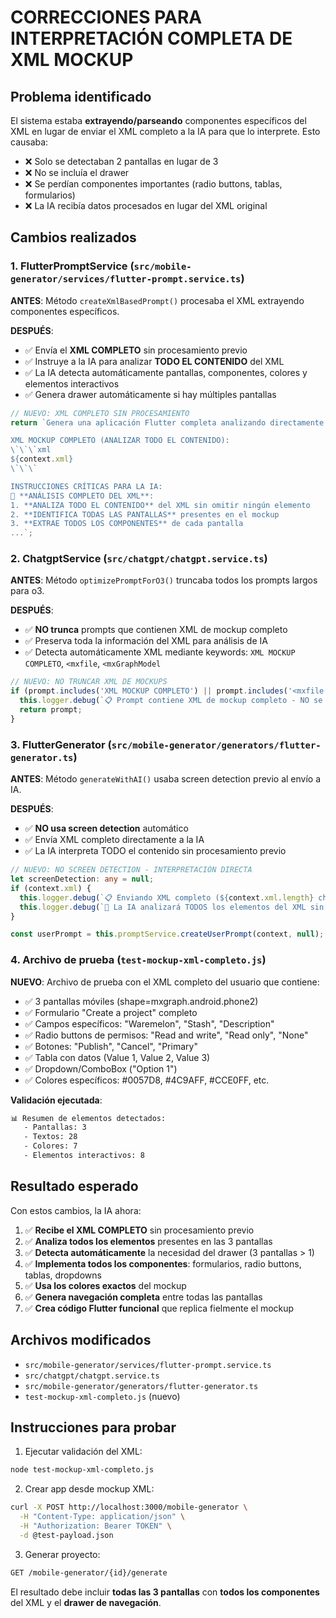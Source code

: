 # CORRECCIONES PARA INTERPRETACIÓN COMPLETA DE XML MOCKUP

## Problema identificado
El sistema estaba **extrayendo/parseando** componentes específicos del XML en lugar de enviar el XML completo a la IA para que lo interprete. Esto causaba:

- ❌ Solo se detectaban 2 pantallas en lugar de 3
- ❌ No se incluía el drawer 
- ❌ Se perdían componentes importantes (radio buttons, tablas, formularios)
- ❌ La IA recibía datos procesados en lugar del XML original

## Cambios realizados

### 1. FlutterPromptService (`src/mobile-generator/services/flutter-prompt.service.ts`)

**ANTES**: Método `createXmlBasedPrompt()` procesaba el XML extrayendo componentes específicos.

**DESPUÉS**: 
- ✅ Envía el **XML COMPLETO** sin procesamiento previo
- ✅ Instruye a la IA para analizar **TODO EL CONTENIDO** del XML
- ✅ La IA detecta automáticamente pantallas, componentes, colores y elementos interactivos
- ✅ Genera drawer automáticamente si hay múltiples pantallas

```typescript
// NUEVO: XML COMPLETO SIN PROCESAMIENTO
return `Genera una aplicación Flutter completa analizando directamente este mockup XML Draw.io:

XML MOCKUP COMPLETO (ANALIZAR TODO EL CONTENIDO):
\`\`\`xml
${context.xml}
\`\`\`

INSTRUCCIONES CRÍTICAS PARA LA IA:
🤖 **ANÁLISIS COMPLETO DEL XML**:
1. **ANALIZA TODO EL CONTENIDO** del XML sin omitir ningún elemento
2. **IDENTIFICA TODAS LAS PANTALLAS** presentes en el mockup
3. **EXTRAE TODOS LOS COMPONENTES** de cada pantalla
...`;
```

### 2. ChatgptService (`src/chatgpt/chatgpt.service.ts`)

**ANTES**: Método `optimizePromptForO3()` truncaba todos los prompts largos para o3.

**DESPUÉS**:
- ✅ **NO trunca** prompts que contienen XML de mockup completo
- ✅ Preserva toda la información del XML para análisis de IA
- ✅ Detecta automáticamente XML mediante keywords: `XML MOCKUP COMPLETO`, `<mxfile`, `<mxGraphModel`

```typescript
// NUEVO: NO TRUNCAR XML DE MOCKUPS
if (prompt.includes('XML MOCKUP COMPLETO') || prompt.includes('<mxfile') || prompt.includes('<mxGraphModel')) {
  this.logger.debug(`📋 Prompt contiene XML de mockup completo - NO se truncará (${prompt.length} chars)`);
  return prompt;
}
```

### 3. FlutterGenerator (`src/mobile-generator/generators/flutter-generator.ts`)

**ANTES**: Método `generateWithAI()` usaba screen detection previo al envío a IA.

**DESPUÉS**:
- ✅ **NO usa screen detection** automático
- ✅ Envía XML completo directamente a la IA
- ✅ La IA interpreta TODO el contenido sin procesamiento previo

```typescript
// NUEVO: NO SCREEN DETECTION - INTERPRETACIÓN DIRECTA
let screenDetection: any = null;
if (context.xml) {
  this.logger.debug(`📋 Enviando XML completo (${context.xml.length} chars) para interpretación directa de IA`);
  this.logger.debug(`🤖 La IA analizará TODOS los elementos del XML sin procesamiento previo`);
}

const userPrompt = this.promptService.createUserPrompt(context, null); // null = no screen detection
```

### 4. Archivo de prueba (`test-mockup-xml-completo.js`)

**NUEVO**: Archivo de prueba con el XML completo del usuario que contiene:
- ✅ 3 pantallas móviles (shape=mxgraph.android.phone2)
- ✅ Formulario "Create a project" completo
- ✅ Campos específicos: "Waremelon", "Stash", "Description"
- ✅ Radio buttons de permisos: "Read and write", "Read only", "None"
- ✅ Botones: "Publish", "Cancel", "Primary"
- ✅ Tabla con datos (Value 1, Value 2, Value 3)
- ✅ Dropdown/ComboBox ("Option 1")
- ✅ Colores específicos: #0057D8, #4C9AFF, #CCE0FF, etc.

**Validación ejecutada**:
```bash
📊 Resumen de elementos detectados:
   - Pantallas: 3
   - Textos: 28
   - Colores: 7
   - Elementos interactivos: 8
```

## Resultado esperado

Con estos cambios, la IA ahora:

1. ✅ **Recibe el XML COMPLETO** sin procesamiento previo
2. ✅ **Analiza todos los elementos** presentes en las 3 pantallas
3. ✅ **Detecta automáticamente** la necesidad del drawer (3 pantallas > 1)
4. ✅ **Implementa todos los componentes**: formularios, radio buttons, tablas, dropdowns
5. ✅ **Usa los colores exactos** del mockup
6. ✅ **Genera navegación completa** entre todas las pantallas
7. ✅ **Crea código Flutter funcional** que replica fielmente el mockup

## Archivos modificados

- `src/mobile-generator/services/flutter-prompt.service.ts`
- `src/chatgpt/chatgpt.service.ts` 
- `src/mobile-generator/generators/flutter-generator.ts`
- `test-mockup-xml-completo.js` (nuevo)

## Instrucciones para probar

1. Ejecutar validación del XML:
```bash
node test-mockup-xml-completo.js
```

2. Crear app desde mockup XML:
```bash
curl -X POST http://localhost:3000/mobile-generator \
  -H "Content-Type: application/json" \
  -H "Authorization: Bearer TOKEN" \
  -d @test-payload.json
```

3. Generar proyecto:
```bash
GET /mobile-generator/{id}/generate
```

El resultado debe incluir **todas las 3 pantallas** con **todos los componentes** del XML y el **drawer de navegación**. 